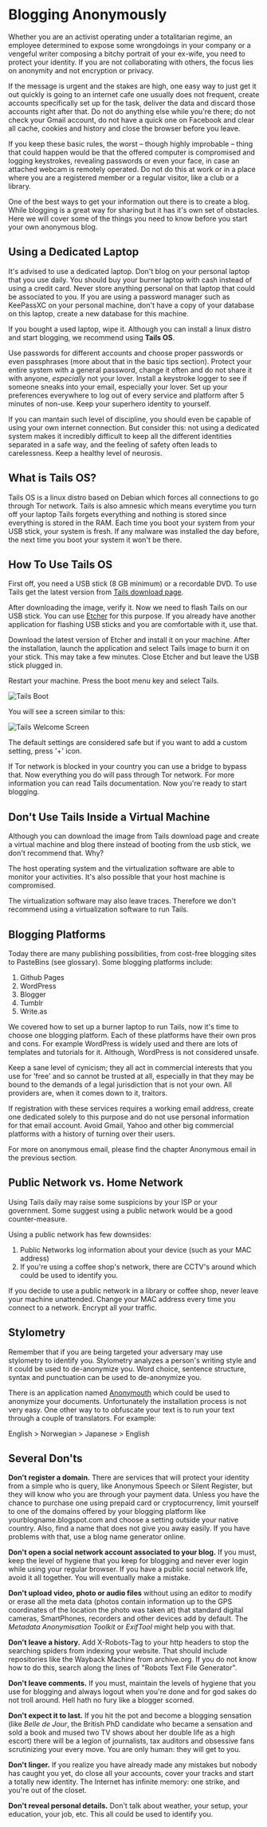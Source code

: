 Blogging Anonymously
=====

Whether you are an activist operating under a totalitarian regime, an employee determined to expose some wrongdoings in your company or a vengeful writer composing a bitchy portrait of your ex-wife, you need to protect your identity. If you are not collaborating with others, the focus lies on anonymity and not encryption or privacy. 


If the message is urgent and the stakes are high, one easy way to just get it out quickly is going to an internet cafe one usually does not frequent, create accounts specifically set up for the task, deliver the data and discard those accounts right after that. Do not do anything else while you're there; do not check your Gmail account, do not have a quick one on Facebook and clear all cache, cookies and history and close the browser before you leave.

If you keep these basic rules, the worst – though highly improbable – thing that could happen would be that the offered computer is compromised and logging keystrokes, revealing passwords or even your face, in case an attached webcam is remotely operated. Do not do this at work or in a place where you are a registered member or a regular visitor, like a club or a library.


One of the best ways to get your information out there is to create a blog. While blogging is a great way for sharing but it has it's own set of obstacles. Here we will cover some of the things you need to know before you start your own anonymous blog.




Using a Dedicated Laptop
---

It's advised to use a dedicated laptop. Don't blog on your personal laptop that you use daily. You should buy your burner laptop with cash instead of using a credit card. Never store anything personal on that laptop that could be associated to you. If you are using a password manager such as KeePassXC on your personal machine, don't have a copy of your database on this laptop, create a new database for this machine.


If you bought a used laptop, wipe it. Although you can install a linux distro and start blogging, we recommend using **Tails OS**.


Use passwords for different accounts and choose proper passwords or even passphrases (more about that in the basic tips section). Protect your entire system with a general password, change it often and do not share it with anyone, *especially* not your lover. Install a keystroke logger to see if someone sneaks into your email, especially your lover. Set up your preferences everywhere to log out of every service and platform after 5 minutes of non-use. Keep your superhero identity to yourself.

If you can mantain such level of discipline, you should even be capable of using your own internet connection. But consider this: not using a dedicated system makes it incredibly difficult to keep all the different identities separated in a safe way, and the feeling of safety often leads to carelessness. Keep a healthy level of neurosis.



What is Tails OS?
---

Tails OS is a linux distro based on Debian which forces all connections to go through Tor network. Tails is also amnesic which means everytime you turn off your laptop Tails forgets everything and nothing is stored since everything is stored in the RAM. Each time you boot your system from your USB stick, your system is fresh. If any malware was installed the day before, the next time you boot your system it won't be there.

How To Use Tails OS
---

First off, you need a USB stick (8 GB minimum) or a recordable DVD. To use Tails get the latest version from [Tails download page](https://tails.boum.org/index.en.html).


After downloading the image, verify it. Now we need to flash Tails on our USB stick. You can use [Etcher](https://www.balena.io/etcher/) for this purpose. If you already have another application for flashing USB sticks and you are comfortable with it, use that.

Download the latest version of Etcher and install it on your machine. After the installation, launch the application and select Tails image to burn it on your stick. This may take a few minutes. Close Etcher and but leave the USB stick plugged in.

Restart your machine. Press the boot menu key and select Tails. 

![Tails Boot](tails_boot.png)

You will see a screen similar to this:

![Tails Welcome Screen](tails_welcome.png)

The default settings  are considered safe but if you want to add a custom setting, press '+' icon.

If Tor network is blocked in your country you can use a bridge to bypass that. Now everything you do will pass through Tor network. For more information you can read Tails documentation. Now you're ready to start blogging.

Don't Use Tails Inside a Virtual Machine
---

Although you can download the image from Tails download page and create a virtual machine and blog there instead of booting from the usb stick, we don't recommend that. Why?

The host operating system and the virtualization software are able to monitor your activities. It's also possible that your host machine is compromised.

The virtualization software may also leave traces. Therefore we don't recommend using a virtualization software to run Tails.



Blogging Platforms
---

Today there are many publishing possibilities, from cost-free blogging sites to PasteBins (see glossary). Some blogging platforms include:

1. Github Pages
2. WordPress
3. Blogger
4. Tumblr
5. Write.as

We covered how to set up a burner laptop to run Tails, now it's time to choose one blogging platform.  Each of these platforms have their own pros and cons. For example WordPress is widely used and there are lots of templates and tutorials for it. Although, WordPress is not considered unsafe.

Keep a sane level of cynicism; they all act in commercial interests that you use for 'free' and so cannot be trusted at all, especially in that they may be bound to the demands of a legal jurisdiction that is not your own. All providers are, when it comes down to it, traitors.

If registration with these services requires a working email address, create one dedicated solely to this purpose and do not use personal information for that email account. Avoid Gmail, Yahoo and other big commercial platforms with a history of turning over their users. 


For more on anonymous email, please find the chapter Anonymous email in the previous section.


Public Network vs. Home Network
---

Using Tails daily may raise some suspicions by your ISP or your government. Some suggest using a public network would be a good counter-measure.

Using a public network has few downsides:

1. Public Networks log information about your device (such as your MAC address)
2. If you're using a coffee shop's network, there are CCTV's around which could be used to identify you.

If you decide to use a public network in a library or coffee shop, never leave your machine unattended. Change your MAC address every time you connect to a network. Encrypt all your traffic.


Stylometry
---

Remember that if you are being targeted your adversary may use stylometry to identify you. Stylometry analyzes a person's writing style and it could be used to de-anonymize you. Word choice, sentence structure, syntax and punctuation can be used to de-anonymize you.

There is an application named [Anonymouth](https://github.com/psal/anonymouth) which could be used to anonymize your documents. Unfortunately the installation process is not very easy. One other way to to obfuscate your text is to run your text through a couple of translators. For example:

English > Norwegian > Japanese > English

Several Don'ts
--------------

**Don't register a domain.** There are services that will protect your identity from a simple who is query, like Anonymous Speech or Silent Register, but they will know who you are through your payment data. Unless you have the chance to purchase one using prepaid card or cryptocurrency, limit yourself to one of the domains offered by your blogging platform like yourblogname.blogspot.com and choose a setting outside your native country. Also, find a name that does not give you away easily. If you have problems with that, use a blog name generator online.

**Don't open a social network account associated to your blog.** If you must, keep the level of hygiene that you keep for blogging and never ever login while using your regular browser. If you have a public social network life, avoid it all together. You will eventually make a mistake.

**Don't upload video, photo or audio files** without using an editor to modify or erase all the meta data (photos contain information up to the GPS coordinates of the location the photo was taken at) that standard digital cameras, SmartPhones, recorders and other devices add by default. The *Metadata Anonymisation Toolkit* or *ExifTool* might help you with that.

**Don't leave a history.** Add X-Robots-Tag to your http headers to stop the searching spiders from indexing your website. That should include repositories like the Wayback Machine from archive.org. If you do not know how to do this, search along the lines of "Robots Text File Generator".

**Don't leave comments.** If you must, maintain the levels of hygiene that you use for blogging and always logout when you're done and for god sakes do not troll around. Hell hath no fury like a blogger scorned. 

**Don't expect it to last.** If you hit the pot and become a blogging sensation (like *Belle de Jour*, the British PhD candidate who became a sensation and sold a book and mused two TV shows about her double life as a high escort) there will be a legion of journalists, tax auditors and obsessive fans scrutinizing your every move. You are only human: they will get to you.

**Don't linger.** If you realize you have already made any mistakes but nobody has caught you yet, do close all your accounts, cover your tracks and start a totally new identity. The Internet has infinite memory: one strike, and you're out of the closet.

**Don't reveal personal details.** Don't talk about weather, your setup, your education, your job, etc. This all could be used to identify you.



